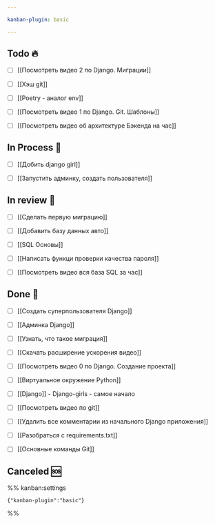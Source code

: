 ```yaml
---

kanban-plugin: basic

---
```


## Todo 🔥

- [ ] [[Посмотреть видео 2 по Django. Миграции]]
- [ ] [[Хэш git]]
- [ ] [[Poetry - аналог env]]
- [ ] [[Посмотреть видео 1 по Django. Git. Шаблоны]]
- [ ] [[Посмотреть видео об архитектуре Бэкенда на час]]


## In Process 🍉

- [ ] [[Добить django girl]]
- [ ] [[Запустить админку, создать пользователя]]


## In review 🥇

- [ ] [[Сделать первую миграцию]]
- [ ] [[Добавить базу данных авто]]
- [ ] [[SQL Основы]]
- [ ] [[Написать функци проверки качества пароля]]
- [ ] [[Посмотреть видео вся база SQL за час]]


## Done 🤽

- [ ] [[Создать суперпользователя Django]]
- [ ] [[Админка Django]]
- [ ] [[Узнать, что такое миграция]]
- [ ] [[Скачать расширение ускорения видео]]
- [ ] [[Посмотреть видео 0 по Django. Создание проекта]]
- [ ] [[Виртуальное окружение Python]]
- [ ] [[Django]] - Django-girls - самое начало
- [ ] [[Посмотреть видео по git]]
- [ ] [[Удалить все комментарии из начального Django приложения]]
- [ ] [[Разобраться с requirements.txt]]
- [ ] [[Основные команды Git]]


## Canceled 🆘





%% kanban:settings
```
{"kanban-plugin":"basic"}
```
%%